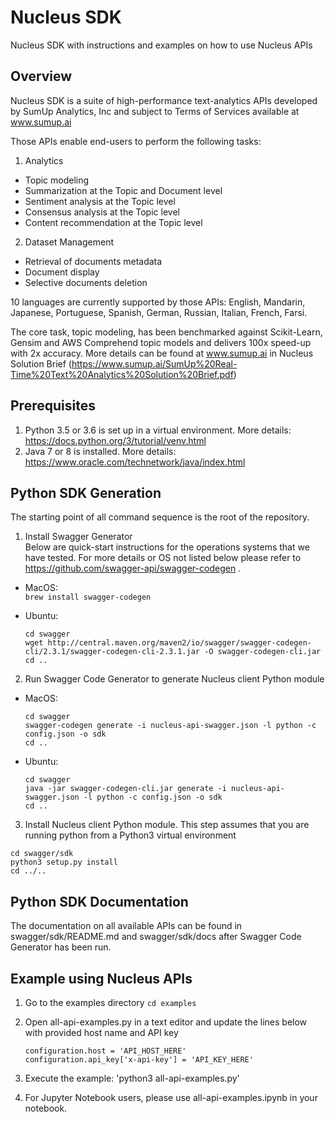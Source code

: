 # Nucleus SDK
Nucleus SDK with instructions and examples on how to use Nucleus APIs

## Overview
Nucleus SDK is a suite of high-performance text-analytics APIs developed by SumUp Analytics, Inc and subject to Terms of Services available at www.sumup.ai

Those APIs enable end-users to perform the following tasks:
1. Analytics
* Topic modeling
* Summarization at the Topic and Document level
* Sentiment analysis at the Topic level
* Consensus analysis at the Topic level
* Content recommendation at the Topic level

2. Dataset Management
* Retrieval of documents metadata
* Document display
* Selective documents deletion

10 languages are currently supported by those APIs: English, Mandarin, Japanese, Portuguese, Spanish, German, Russian, Italian, French, Farsi.

The core task, topic modeling, has been benchmarked against Scikit-Learn, Gensim and AWS Comprehend topic models and delivers 100x speed-up with 2x accuracy. More details can be found at www.sumup.ai in Nucleus Solution Brief (https://www.sumup.ai/SumUp%20Real-Time%20Text%20Analytics%20Solution%20Brief.pdf)

## Prerequisites
1. Python 3.5 or 3.6 is set up in a virtual environment. More details: https://docs.python.org/3/tutorial/venv.html
2. Java 7 or 8 is installed. More details: https://www.oracle.com/technetwork/java/index.html 

## Python SDK Generation
The starting point of all command sequence is the root of the repository.  
1. Install Swagger Generator  
   Below are quick-start instructions for the operations systems that we have tested. For more details or OS not listed below please refer to https://github.com/swagger-api/swagger-codegen .
  * MacOS:   
    `brew install swagger-codegen`
  
  * Ubuntu:   
    ```
    cd swagger
    wget http://central.maven.org/maven2/io/swagger/swagger-codegen-cli/2.3.1/swagger-codegen-cli-2.3.1.jar -O swagger-codegen-cli.jar
    cd ..
    ```

2. Run Swagger Code Generator to generate Nucleus client Python module
  * MacOS:  
    ```
    cd swagger
    swagger-codegen generate -i nucleus-api-swagger.json -l python -c config.json -o sdk
    cd ..
    ```

  * Ubuntu:  
    ```
    cd swagger
    java -jar swagger-codegen-cli.jar generate -i nucleus-api-swagger.json -l python -c config.json -o sdk
    cd ..
    ```

3. Install Nucleus client Python module. This step assumes that you are running python from a Python3 virtual environment
```
cd swagger/sdk
python3 setup.py install
cd ../..
```

## Python SDK Documentation
The documentation on all available APIs can be found in swagger/sdk/README.md and swagger/sdk/docs after Swagger
Code Generator has been run.

## Example using Nucleus APIs
1. Go to the examples directory `cd examples`
2. Open all-api-examples.py in a text editor and update the lines below with provided host name and API key  
    ```
    configuration.host = 'API_HOST_HERE'
    configuration.api_key['x-api-key'] = 'API_KEY_HERE'
    ```
3. Execute the example: 'python3 all-api-examples.py'

4. For Jupyter Notebook users, please use all-api-examples.ipynb in your notebook. 
